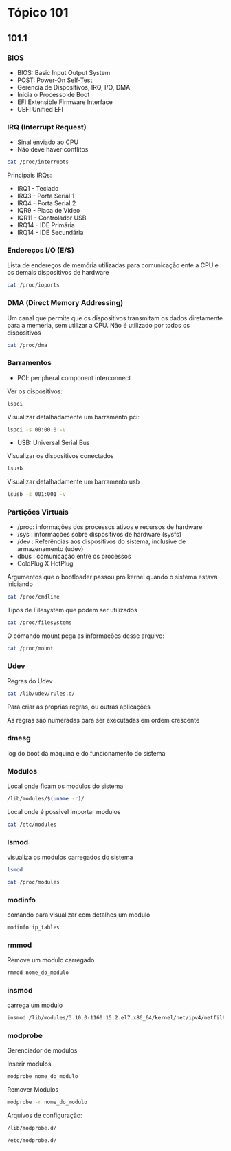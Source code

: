 # Tópico 101

## 101.1

### BIOS

- BIOS: Basic Input Output System
- POST: Power-On Self-Test
- Gerencia de Dispositivos, IRQ, I/O, DMA
- Inicia o Processo de Boot
- EFI Extensible Firmware Interface
- UEFI Unified EFI

### IRQ (Interrupt Request)

- Sinal enviado ao CPU
- Não deve haver conflitos

```bash
cat /proc/interrupts
```

Principais IRQs:

- IRQ1  - Teclado
- IRQ3  - Porta Serial 1
- IRQ4  - Porta Serial 2
- IQR9  - Placa de Vídeo
- IQR11 - Controlador USB
- IRQ14 - IDE Primária
- IRQ14 - IDE Secundária

### Endereços I/O (E/S)

Lista de endereços de memória utilizadas para comunicação ente a CPU e os demais dispositivos de hardware

```bash
cat /proc/ioports
```

### DMA (Direct Memory Addressing)

Um canal que permite que os dispositivos transmitam os dados diretamente para a meméria, sem utilizar a CPU. Não é utilizado por todos os dispositivos

```bash
cat /proc/dma
```

### Barramentos

- PCI: peripheral component interconnect

Ver os dispositivos:

```bash
lspci
```

Visualizar detalhadamente um barramento pci:

```bash
lspci -s 00:00.0 -v
```

- USB: Universal Serial Bus

Visualizar os dispositivos conectados

```bash
lsusb
```

Visualizar detalhadamente um barramento usb

```bash
lsusb -s 001:001 -v
```

### Partições Virtuais

- /proc: informações dos processos ativos e recursos de hardware
- /sys : informações sobre dispositivos de hardware (sysfs)
- /dev : Referências aos dispositivos do sistema, inclusive de armazenamento (udev)
- dbus : comunicação entre os processos
- ColdPlug X HotPlug

Argumentos que o bootloader passou pro kernel quando o sistema estava iniciando

```bash
cat /proc/cmdline
```

Tipos de Filesystem que podem ser utilizados

```bash
cat /proc/filesystems
```

O comando mount pega as informações desse arquivo:

```bash
cat /proc/mount
```

### Udev

Regras do Udev

```bash
cat /lib/udev/rules.d/
```

Para criar as proprias regras, ou outras aplicações

As regras são numeradas para ser executadas em ordem crescente

### dmesg

log do boot da maquina e do funcionamento do sistema

### Modulos

Local onde ficam os modulos do sistema

```bash
/lib/modules/$(uname -r)/
```

Local onde é possivel importar modulos

```bash
cat /etc/modules
```

### lsmod

visualiza os modulos carregados do sistema

```bash
lsmod
```

```bash
cat /proc/modules
```

### modinfo

comando para visualizar com detalhes um modulo

```bash
modinfo ip_tables
```

### rmmod

Remove um modulo carregado

```bash
rmmod nome_do_modulo
```

### insmod

carrega um modulo

```bash
insmod /lib/modules/3.10.0-1160.15.2.el7.x86_64/kernel/net/ipv4/netfilter/ip_tables.ko.xz
```

### modprobe

Gerenciador de modulos

Inserir modulos

```bash
modprobe nome_do_modulo
```

Remover Modulos

```bash
modprobe -r nome_do_modulo
```

Arquivos de configuração:

```bash
/lib/modprobe.d/
```

```bash
/etc/modprobe.d/
```
